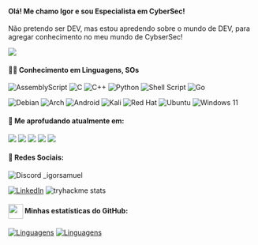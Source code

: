#### Olá! Me chamo Igor e sou Especialista em CyberSec!

Não pretendo ser DEV, mas estou apredendo sobre o mundo de DEV, para agregar conhecimento no meu mundo de CybserSec!

<a href="https://visitorbadge.io/status?path=https%3A%2F%2Fgithub.com%2samucagoi"><img src="https://api.visitorbadge.io/api/combined?path=https%3A%2F%2Fgithub.com%2Fsamucagoi&label=Visitantes%20(HOJE%2FTotal)&labelColor=%235b187e&countColor=%235b187e&labelStyle=upper" /></a>

<div style="width: max-content;">

#### 👨‍💻 Conhecimento em Linguagens, SOs 

![AssemblyScript](https://img.shields.io/badge/assembly%20script-%23000000.svg?style=for-the-badge&logo=assemblyscript&logoColor=white)
![C](https://img.shields.io/badge/c-%2300599C.svg?style=for-the-badge&logo=c&logoColor=white)
![C++](https://img.shields.io/badge/c++-%2300599C.svg?style=for-the-badge&logo=c%2B%2B&logoColor=white)
![Python](https://img.shields.io/badge/python-3670A0?style=for-the-badge&logo=python&logoColor=ffdd54)
![Shell Script](https://img.shields.io/badge/shell_script-%23121011.svg?style=for-the-badge&logo=gnu-bash&logoColor=white)
![Go](https://img.shields.io/badge/go-%2300ADD8.svg?style=for-the-badge&logo=go&logoColor=white)

![Debian](https://img.shields.io/badge/Debian-D70A53?style=for-the-badge&logo=debian&logoColor=white)
![Arch](https://img.shields.io/badge/Arch%20Linux-1793D1?logo=arch-linux&logoColor=fff&style=for-the-badge)
![Android](https://img.shields.io/badge/Android-3DDC84?style=for-the-badge&logo=android&logoColor=white)
![Kali](https://img.shields.io/badge/Kali-268BEE?style=for-the-badge&logo=kalilinux&logoColor=white)
![Red Hat](https://img.shields.io/badge/Red%20Hat-EE0000?style=for-the-badge&logo=redhat&logoColor=white)
![Ubuntu](https://img.shields.io/badge/Ubuntu-E95420?style=for-the-badge&logo=ubuntu&logoColor=white)
![Windows 11](https://img.shields.io/badge/Windows%2011-%230079d5.svg?style=for-the-badge&logo=Windows%2011&logoColor=white)
 

#### 🔎 Me aprofudando atualmente em:
<div>
<img src="https://img.shields.io/badge/go-%2300ADD8.svg?style=for-the-badge&logo=go&logoColor=white" />
<img src="https://img.shields.io/badge/c-%2300599C.svg?style=for-the-badge&logo=c&logoColor=white" />
<img src="https://img.shields.io/badge/c++-%2300599C.svg?style=for-the-badge&logo=c%2B%2B&logoColor=white" />
<img src="https://img.shields.io/badge/assembly%20script-%23000000.svg?style=for-the-badge&logo=assemblyscript&logoColor=white" />
<img src="https://img.shields.io/badge/shell_script-%23121011.svg?style=for-the-badge&logo=gnu-bash&logoColor=white" />
</div>

#### 💭 Redes Sociais:
![Discord](https://img.shields.io/badge/Discord-%235865F2.svg?style=for-the-badge&logo=discord&logoColor=white) _igorsamuel </div>
[![LinkedIn](https://img.shields.io/badge/linkedin-%230077B5.svg?style=for-the-badge&logo=linkedin&logoColor=white)](https://www.linkedin.com/in/igorsamuel2/)
![tryhackme stats](https://tryhackme-badges.s3.amazonaws.com/igor.samuel2.png)


#### <img src="https://github.githubassets.com/images/modules/logos_page/GitHub-Mark.png" width="30" style="vertical-align: middle;"> Minhas estatísticas do GitHub: 
[![Linguagens](https://github-readme-stats.vercel.app/api?username=samucagoi&show_icons=true&locale=pt-BR&&theme=dark)](https://github.com/samucagoi?tab=repositories)
[![Linguagens](https://github-readme-stats.vercel.app/api/top-langs/?username=samucagoi&layout=compact&locale=pt-BR&&theme=dark)](https://github.com/samucagoi?tab=repositories)

#
